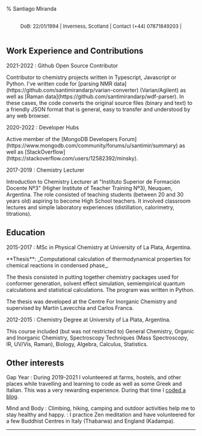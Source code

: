 % Santiago Miranda
<p style="padding:1rem; font-size:small; text-align:center">DoB: 22/01/1994 | Inverness, Scotland | Contact (+44) 07871849203 | <santimir@protonmail.com></p>

Work Experience and Contributions
--------------------

2021-2022
:   Github Open Source Contributor 
   <p></p>
    Contributor to chemistry projects written in Typescript, Javascript or Python. I've written code for [parsing NMR data](https://github.com/santimirandarp/varian-converter) (Varian/Agilent) as well as [Raman data](https://github.com/santimirandarp/wdf-parser). In these cases, the code converts the original source files (binary and text) to a friendly JSON format that is general, easy to transfer and understood by any web browser.

2020-2022
:   Developer Hubs 
   <p></p>
   Active member of the [MongoDB Developers Forum](https://www.mongodb.com/community/forums/u/santimir/summary) as well as [StackOverflow](https://stackoverflow.com/users/12582392/minsky).

2017-2019
:   Chemistry Lecturer
   <p></p>
    Introduction to Chemistry Lecturer at "Instituto Superior de Formación Docente Nº3" (Higher Institute of Teacher Training Nº3), Neuquen, Argentina. The role consisted of teaching students (between 20 and 30 years old) aspiring to become High School teachers. It involved classroom lectures and simple laboratory experiences (distillation, calorimetry, titrations).


Education
---------

2015-2017
:  MSc in Physical Chemistry at University of La Plata, Argentina.
<p></p>
  **Thesis**: _Computational calculation of thermodynamical properties for chemical reactions in condensed phase_.
  <p></p>
  The thesis consisted in putting together chemistry packages used for conformer generation, solvent effect simulation, semiempirical quantum calculations and statistical calculations. The program was written in Python.
  <p></p>
  The thesis was developed at the Centre For Inorganic Chemistry and supervised by Martin Lavecchia <lavecchia@gmail.com> and Carlos Franca.

2012-2015
: Chemistry Degree at University of La Plata, Argentina.
<p></p>
  This course included (but was not restricted to) General Chemistry, Organic and Inorganic Chemistry, Spectroscopy Techniques (Mass Spectroscopy, IR, UV/Vis, Raman), Biology, Algebra, Calculus, Statistics.


Other interests
------------------------

Gap Year
:   During 2019-2021 I volunteered at farms, hostels, and other places while travelling and learning to
code as well as some Greek and Italian. This was a  very rewarding experience. During that time I [coded a blog](https://misterybodon.github.io/web/).
<p></p>
Mind and Body
:   Climbing, hiking, camping and outdoor activities help me to stay healthy and happy.
:   I practice Zen meditation and have volunteered for a few Buddhist Centres in Italy (Thabarwa) and England (Kadampa).

-----------------------

